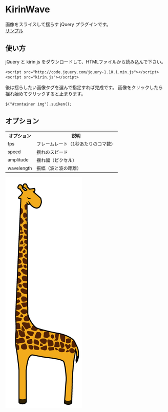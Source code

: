 KirinWave
=========

画像をスライスして揺らす jQuery プラグインです。  
[サンプル](http://uda2.com/github/kirin.html "サンプル")

使い方
---------------------------------
jQuery と kirin.js をダウンロードして、HTMLファイルから読み込んで下さい。

    <script src="http://code.jquery.com/jquery-1.10.1.min.js"></script>
    <script src="kirin.js"></script>

後は揺らしたい画像タグを選んで指定すれば完成です。
画像をクリックしたら揺れ始めてクリックすると止まります。

    $("#container img").suiken();

オプション
---------------------------------
<table>
  <tr>
    <th>オプション</th><th>説明</th>
  </tr>
  <tr>
    <td>fps</td><td>フレームレート（1秒あたりのコマ数）</td>
  </tr>
  <tr>
    <td>speed</td><td>揺れのスピード </td>
  </tr>
  <tr>
    <td>amplitude</td><td>揺れ幅（ピクセル） </td>
  </tr>
  <tr>
    <td>wavelength</td><td>振幅（波と波の距離） </td>
  </tr>
</table>  

![キリン](/kirin.png)
